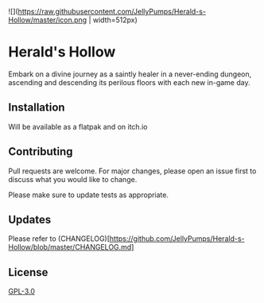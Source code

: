 ![](https://raw.githubusercontent.com/JellyPumps/Herald-s-Hollow/master/icon.png | width=512px)

# Herald's Hollow

Embark on a divine journey as a saintly healer in a never-ending dungeon, ascending and descending its perilous floors with each new in-game day.

## Installation

Will be available as a flatpak and on itch.io

## Contributing

Pull requests are welcome. For major changes, please open an issue first
to discuss what you would like to change.

Please make sure to update tests as appropriate.

## Updates

Please refer to (CHANGELOG)[https://github.com/JellyPumps/Herald-s-Hollow/blob/master/CHANGELOG.md]

## License

[GPL-3.0](https://choosealicense.com/licenses/gpl-3.0/)

